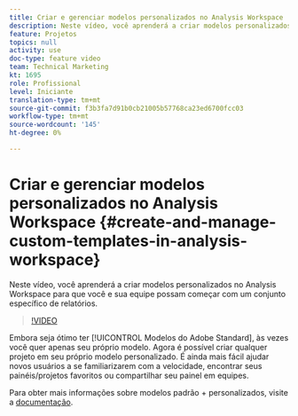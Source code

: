 ```yaml
---
title: Criar e gerenciar modelos personalizados no Analysis Workspace
description: Neste vídeo, você aprenderá a criar modelos personalizados no Analysis Workspace para que você e sua equipe possam começar com um conjunto específico de relatórios.
feature: Projetos
topics: null
activity: use
doc-type: feature video
team: Technical Marketing
kt: 1695
role: Profissional
level: Iniciante
translation-type: tm+mt
source-git-commit: f3b3fa7d91b0cb21005b57768ca23ed6700fcc03
workflow-type: tm+mt
source-wordcount: '145'
ht-degree: 0%

---
```



# Criar e gerenciar modelos personalizados no Analysis Workspace {#create-and-manage-custom-templates-in-analysis-workspace}

Neste vídeo, você aprenderá a criar modelos personalizados no Analysis Workspace para que você e sua equipe possam começar com um conjunto específico de relatórios.

>[!VIDEO](https://video.tv.adobe.com/v/23231/?quality=12)

Embora seja ótimo ter [!UICONTROL Modelos do Adobe Standard], às vezes você quer apenas seu próprio modelo. Agora é possível criar qualquer projeto em seu próprio modelo personalizado. É ainda mais fácil ajudar novos usuários a se familiarizarem com a velocidade, encontrar seus painéis/projetos favoritos ou compartilhar seu painel em equipes.

Para obter mais informações sobre modelos padrão + personalizados, visite a [documentação](https://marketing.adobe.com/resources/help/en_US/analytics/analysis-workspace/starter_projects.html).
